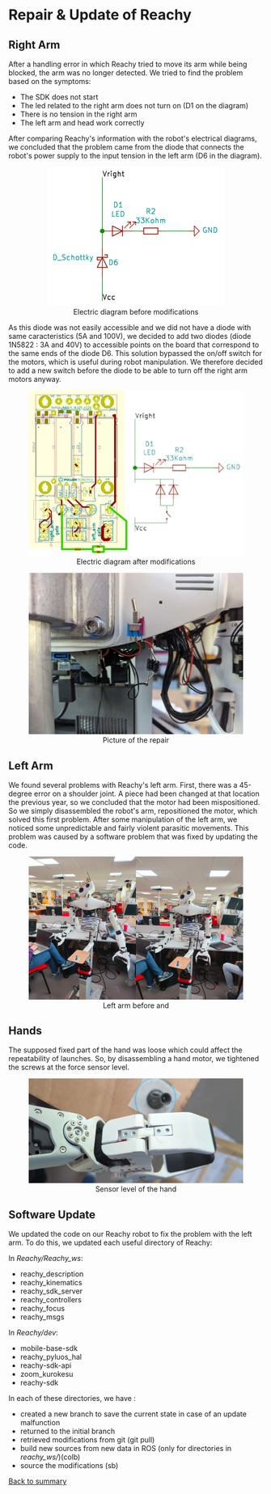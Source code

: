 # Repair & Update of Reachy
## Right Arm

After a handling error in which Reachy tried to move its arm while being blocked, the arm was no longer detected.
We tried to find the problem based on the symptoms:
- The SDK does not start
- The led related to the right arm does not turn on (D1 on the diagram)
- There is no tension in the right arm
- The left arm and head work correctly

After comparing Reachy's information with the robot's electrical diagrams, we concluded that the problem came from the diode that connects the robot's power supply to the input tension in the left arm (D6 in the diagram).

<div align="center"><figure>
  <img src="../images/power_supply_board_schematic-1.png"> 
  <figcaption>Electric diagram before modifications</figcaption>
</figure></div>


As this diode was not easily accessible and we did not have a diode with same caracteristics (5A and 100V), we decided to add two diodes (diode 1N5822 : 3A and 40V) to accessible points on the board that correspond to the same ends of the diode D6.
This solution bypassed the on/off switch for the motors, which is useful during robot manipulation. We therefore decided to add a new switch before the diode to be able to turn off the right arm motors anyway.

<div align="center"><figure>
  <img src="../images/power_supply_board_pcb_3-1.png"> 
  <figcaption>Electric diagram after modifications</figcaption>
</figure></div>

<div align="center"><figure>
  <img src="../images/diodes.jpg"> 
  <figcaption>Picture of the repair</figcaption>
</figure></div>




## Left Arm

We found several problems with Reachy's left arm.
First, there was a 45-degree error on a shoulder joint. A piece had been changed at that location the previous year, so we concluded that the motor had been mispositioned. So we simply disassembled the robot's arm, repositioned the motor, which solved this first problem.
After some manipulation of the left arm, we noticed some unpredictable and fairly violent parasitic movements. This problem was caused by a software problem that was fixed by updating the code.

<div align="center"><figure>
  <img src="../images/left_arm.jpg"> 
  <figcaption>Left arm before and </figcaption>
</figure></div>


## Hands

The supposed fixed part of the hand was loose which could affect the repeatability of launches. So, by disassembling a hand motor, we tightened the screws at the force sensor level.


<div align="center"><figure>
  <img src="../images/reachy_hand.jpg"> 
  <figcaption>Sensor level of the hand</figcaption>
</figure></div>

## Software Update

We updated the code on our Reachy robot to fix the problem with the left arm. To do this, we updated each useful directory of Reachy:

In *Reachy/Reachy_ws*:

- reachy_description
- reachy_kinematics
- reachy_sdk_server
- reachy_controllers
- reachy_focus
- reachy_msgs

In *Reachy/dev*:

- mobile-base-sdk
- reachy_pyluos_hal
- reachy-sdk-api
- zoom_kurokesu
- reachy-sdk

In each of these directories, we have :

- created a new branch to save the current state in case of an update malfunction
- returned to the initial branch
- retrieved modifications from git (git pull)
- build new sources from new data in ROS (only for directories in *reachy_ws/*)(colb)
- source the modifications (sb)

[Back to summary](README.md)
